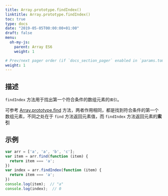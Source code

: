 ```yaml
---
title: Array.prototype.findIndex()
linktitle: Array.prototype.findIndex()
toc: true
type: docs
date: "2019-05-05T00:00:00+01:00"
draft: false
menu:
  oh-my-js:
    parent: Array ES6
    weight: 1

# Prev/next pager order (if `docs_section_pager` enabled in `params.toml`)
weight: 1
---
```


## 描述

`findIndex` 方法用于找出第一个符合条件的数组元素的`索引`。

可参考 [Array.prototype.find](./04-Array.prototype.find.md) 方法，两者作用相同，都是找到符合条件的第一个数组元素，不同之处在于 `find` 方法返回元素值，而 `findIndex` 方法返回元素的**索引**

## 示例

```js
var arr = ['a', 'a', 'b', 'c'];
var item = arr.find(function (item) {
  return item === 'a';
})
var index = arr.findIndex(function (item) {
  return item === 'a';
})
console.log(item);  // "a"
console.log(index);  // 0
```
